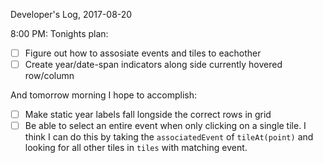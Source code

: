 Developer's Log, 2017-08-20

8:00 PM: Tonights plan:
- [ ] Figure out how to assosiate events and tiles to eachother
- [ ] Create year/date-span indicators along side currently hovered row/column

And tomorrow morning I hope to accomplish:
- [ ] Make static year labels fall longside the correct rows in grid
- [ ] Be able to select an entire event when only clicking on a single tile. I think I can do this by taking the `associatedEvent` of `tileAt(point)` and looking for all other tiles in `tiles` with matching event.
